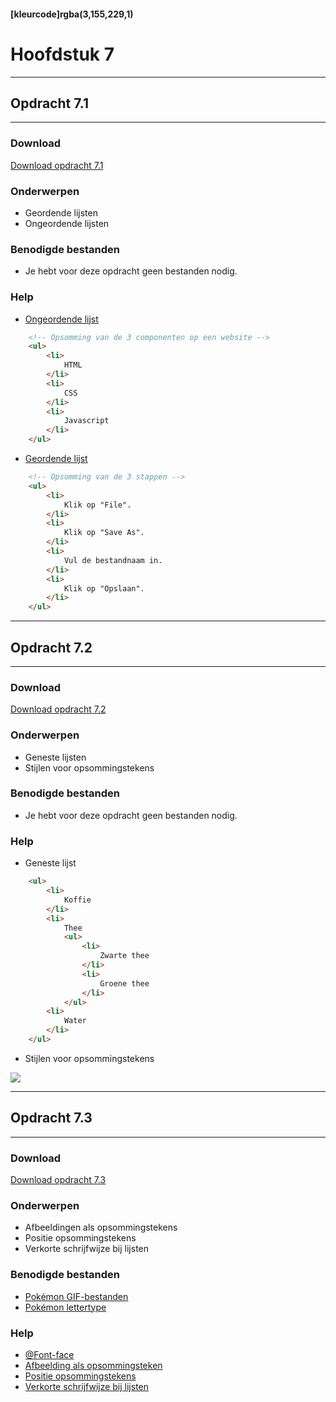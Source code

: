 #### [kleurcode]rgba(3,155,229,1)

# Hoofdstuk 7

---
## Opdracht 7.1
---

### Download
<a href="https://elo.kw1c.nl/CMS/Studie/811%20ICT-Academie/811%20VakkenInhoud/%5BB.14%20HTM%5D%20HTMLCSS/Productie/02.%20Opdrachten/Hoofdstuk%207/Opdracht%207.1.pdf" target="_blank">Download opdracht 7.1</a>

### Onderwerpen
*   Geordende lijsten
*   Ongeordende lijsten

### Benodigde bestanden
*   Je hebt voor deze opdracht geen bestanden nodig.

### Help
*   <a href="http://www.w3schools.com/tags/tag_ul.asp" target="_blank">Ongeordende lijst</a>
```HTML
    <!-- Opsomming van de 3 componenten op een website -->
    <ul>
        <li>
            HTML
        </li>
        <li>
            CSS
        </li>
        <li>
            Javascript
        </li>
    </ul>
```
*   <a href="http://www.w3schools.com/tags/tag_ol.asp" target="_blank">Geordende lijst</a>
```HTML
    <!-- Opsomming van de 3 stappen -->
    <ul>
        <li>
            Klik op "File".
        </li>
        <li>
            Klik op "Save As".
        </li>
        <li>
            Vul de bestandnaam in.
        </li>
        <li>
            Klik op "Opslaan".
        </li>
    </ul>
```

---
## Opdracht 7.2
---

### Download
<a href="https://elo.kw1c.nl/CMS/Studie/811%20ICT-Academie/811%20VakkenInhoud/%5BB.14%20HTM%5D%20HTMLCSS/Productie/02.%20Opdrachten/Hoofdstuk%207/Opdracht%207.2.pdf" target="_blank">Download opdracht 7.2</a>

### Onderwerpen
*   Geneste lijsten
*   Stijlen voor opsommingstekens

### Benodigde bestanden
*   Je hebt voor deze opdracht geen bestanden nodig.

### Help
*   Geneste lijst
```HTML
    <ul>
        <li>    
            Koffie
        </li>
        <li>
            Thee
            <ul>
                <li>
                    Zwarte thee
                </li>
                <li>
                    Groene thee
                </li>
            </ul>
        <li>
            Water
        </li>
    </ul>
```
*   Stijlen voor opsommingstekens
<img src="https://elo.kw1c.nl/CMS/Studie/811%20ICT-Academie/811%20VakkenInhoud/%5BB.14%20HTM%5D%20HTMLCSS/Productie/02.%20Opdrachten/Hoofdstuk%207/Resources/Liststyletype.png">

---
## Opdracht 7.3
---

### Download
<a href="https://elo.kw1c.nl/CMS/Studie/811%20ICT-Academie/811%20VakkenInhoud/%5BB.14%20HTM%5D%20HTMLCSS/Productie/02.%20Opdrachten/Hoofdstuk%207/Opdracht%207.3.pdf" target="_blank">Download opdracht 7.3</a>

### Onderwerpen
*   Afbeeldingen als opsommingstekens
*   Positie opsommingstekens
*   Verkorte schrijfwijze bij lijsten

### Benodigde bestanden
*   <a href="https://elo.kw1c.nl/CMS/Studie/811%20ICT-Academie/811%20VakkenInhoud/%5BB.14%20HTM%5D%20HTMLCSS/Productie/02.%20Opdrachten/Hoofdstuk%207/Resources/Pok%C3%A9mon.rar" target="_blank">Pokémon GIF-bestanden</a>
*   <a href="https://elo.kw1c.nl/CMS/Studie/811%20ICT-Academie/811%20VakkenInhoud/%5BB.14%20HTM%5D%20HTMLCSS/Productie/02.%20Opdrachten/Hoofdstuk%207/Resources/PocketMonk.otf" target="_blank">Pokémon lettertype</a>

### Help
*   <a href="http://www.w3schools.com/cssref/css3_pr_font-face_rule.asp" target="_blank">@Font-face</a>
*   <a href="http://www.w3schools.com/cssref/pr_list-style-image.asp" target="_blank">Afbeelding als opsommingsteken</a>
*   <a href="http://www.w3schools.com/cssref/pr_list-style-position.asp" target="_blank">Positie opsommingstekens</a>
*   <a href="http://www.w3schools.com/cssref/pr_list-style.asp" target="_blank">Verkorte schrijfwijze bij lijsten</a>

